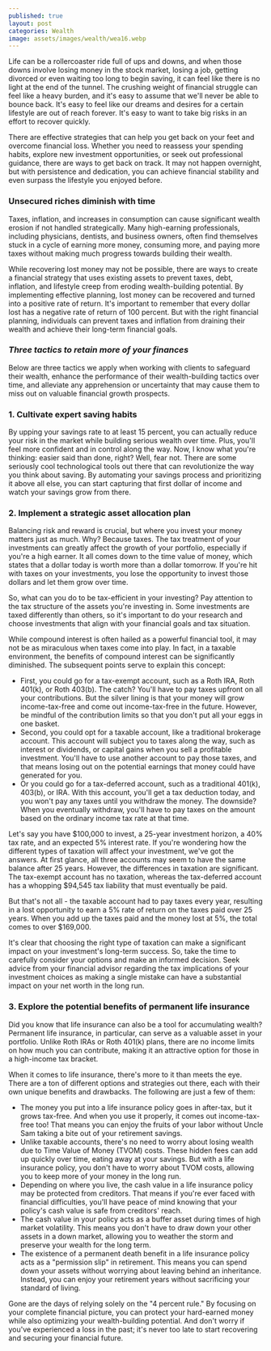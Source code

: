 ```yaml
---
published: true
layout: post
categories: Wealth
image: assets/images/wealth/wea16.webp
---
```


Life can be a rollercoaster ride full of ups and downs, and when those downs involve losing money in the stock market, losing a job, getting divorced or even waiting too long to begin saving, it can feel like there is no light at the end of the tunnel. The crushing weight of financial struggle can feel like a heavy burden, and it's easy to assume that we'll never be able to bounce back. It's easy to feel like our dreams and desires for a certain lifestyle are out of reach forever. It's easy to want to take big risks in an effort to recover quickly.

There are effective strategies that can help you get back on your feet and overcome financial loss. Whether you need to reassess your spending habits, explore new investment opportunities, or seek out professional guidance, there are ways to get back on track. It may not happen overnight, but with persistence and dedication, you can achieve financial stability and even surpass the lifestyle you enjoyed before.

### Unsecured riches diminish with time
Taxes, inflation, and increases in consumption can cause significant wealth erosion if not handled strategically. Many high-earning professionals, including physicians, dentists, and business owners, often find themselves stuck in a cycle of earning more money, consuming more, and paying more taxes without making much progress towards building their wealth.

While recovering lost money may not be possible, there are ways to create a financial strategy that uses existing assets to prevent taxes, debt, inflation, and lifestyle creep from eroding wealth-building potential. By implementing effective planning, lost money can be recovered and turned into a positive rate of return.
It's important to remember that every dollar lost has a negative rate of return of 100 percent. But with the right financial planning, individuals can prevent taxes and inflation from draining their wealth and achieve their long-term financial goals.

### _Three tactics to retain more of your finances_
Below are three tactics we apply when working with clients to safeguard their wealth, enhance the performance of their wealth-building tactics over time, and alleviate any apprehension or uncertainty that may cause them to miss out on valuable financial growth prospects.

### 1. Cultivate expert saving habits
By upping your savings rate to at least 15 percent, you can actually reduce your risk in the market while building serious wealth over time. Plus, you'll feel more confident and in control along the way.
Now, I know what you're thinking: easier said than done, right? Well, fear not. There are some seriously cool technological tools out there that can revolutionize the way you think about saving. By automating your savings process and prioritizing it above all else, you can start capturing that first dollar of income and watch your savings grow from there. 

### 2. Implement a strategic asset allocation plan
Balancing risk and reward is crucial, but where you invest your money matters just as much. Why? Because taxes.
The tax treatment of your investments can greatly affect the growth of your portfolio, especially if you're a high earner. It all comes down to the time value of money, which states that a dollar today is worth more than a dollar tomorrow. If you're hit with taxes on your investments, you lose the opportunity to invest those dollars and let them grow over time.

So, what can you do to be tax-efficient in your investing? Pay attention to the tax structure of the assets you're investing in. Some investments are taxed differently than others, so it's important to do your research and choose investments that align with your financial goals and tax situation.

While compound interest is often hailed as a powerful financial tool, it may not be as miraculous when taxes come into play. In fact, in a taxable environment, the benefits of compound interest can be significantly diminished.
The subsequent points serve to explain this concept:

- First, you could go for a tax-exempt account, such as a Roth IRA, Roth 401(k), or Roth 403(b). The catch? You'll have to pay taxes upfront on all your contributions. But the silver lining is that your money will grow income-tax-free and come out income-tax-free in the future. However, be mindful of the contribution limits so that you don't put all your eggs in one basket.  
- Second, you could opt for a taxable account, like a traditional brokerage account. This account will subject you to taxes along the way, such as interest or dividends, or capital gains when you sell a profitable investment. You'll have to use another account to pay those taxes, and that means losing out on the potential earnings that money could have generated for you.  
- Or you could go for a tax-deferred account, such as a traditional 401(k), 403(b), or IRA. With this account, you'll get a tax deduction today, and you won't pay any taxes until you withdraw the money. The downside? When you eventually withdraw, you'll have to pay taxes on the amount based on the ordinary income tax rate at that time.  

Let's say you have $100,000 to invest, a 25-year investment horizon, a 40% tax rate, and an expected 5% interest rate. If you're wondering how the different types of taxation will affect your investment, we've got the answers.
At first glance, all three accounts may seem to have the same balance after 25 years. However, the differences in taxation are significant. The tax-exempt account has no taxation, whereas the tax-deferred account has a whopping $94,545 tax liability that must eventually be paid.

But that's not all - the taxable account had to pay taxes every year, resulting in a lost opportunity to earn a 5% rate of return on the taxes paid over 25 years. When you add up the taxes paid and the money lost at 5%, the total comes to over $169,000.

It's clear that choosing the right type of taxation can make a significant impact on your investment's long-term success. So, take the time to carefully consider your options and make an informed decision. Seek advice from your financial advisor regarding the tax implications of your investment choices as making a single mistake can have a substantial impact on your net worth in the long run.

### 3. Explore the potential benefits of permanent life insurance
Did you know that life insurance can also be a tool for accumulating wealth? Permanent life insurance, in particular, can serve as a valuable asset in your portfolio. Unlike Roth IRAs or Roth 401(k) plans, there are no income limits on how much you can contribute, making it an attractive option for those in a high-income tax bracket.

When it comes to life insurance, there's more to it than meets the eye. There are a ton of different options and strategies out there, each with their own unique benefits and drawbacks. The following are just a few of them:

- The money you put into a life insurance policy goes in after-tax, but it grows tax-free. And when you use it properly, it comes out income-tax-free too! That means you can enjoy the fruits of your labor without Uncle Sam taking a bite out of your retirement savings.  
- Unlike taxable accounts, there's no need to worry about losing wealth due to Time Value of Money (TVOM) costs. These hidden fees can add up quickly over time, eating away at your savings. But with a life insurance policy, you don't have to worry about TVOM costs, allowing you to keep more of your money in the long run.  
- Depending on where you live, the cash value in a life insurance policy may be protected from creditors. That means if you're ever faced with financial difficulties, you'll have peace of mind knowing that your policy's cash value is safe from creditors' reach.  
- The cash value in your policy acts as a buffer asset during times of high market volatility. This means you don't have to draw down your other assets in a down market, allowing you to weather the storm and preserve your wealth for the long term.  
- The existence of a permanent death benefit in a life insurance policy acts as a "permission slip" in retirement. This means you can spend down your assets without worrying about leaving behind an inheritance. Instead, you can enjoy your retirement years without sacrificing your standard of living.  

Gone are the days of relying solely on the "4 percent rule." By focusing on your complete financial picture, you can protect your hard-earned money while also optimizing your wealth-building potential. And don't worry if you've experienced a loss in the past; it's never too late to start recovering and securing your financial future.

